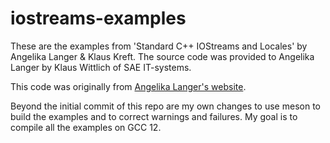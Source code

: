 # iostreams-examples

These are the examples from 'Standard C++ IOStreams and Locales' by Angelika
Langer & Klaus Kreft. The source code was provided to Angelika Langer by Klaus
Wittlich of SAE IT-systems.

This code was originally from [Angelika Langer's
website](http://www.angelikalanger.com/IOStreams/examples.htm).

Beyond the initial commit of this repo are my own changes to use meson to build
the examples and to correct warnings and failures. My goal is to compile all the
examples on GCC 12.
